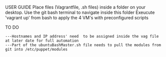USER GUIDE
  Place files (Vagrantfile, .sh files) inside a folder on your desktop.
  Use the git bash terminal to navigate inside this folder
  Exeucute 'vagrant up' from bash to apply the 4 VM's with preconfigured scripts








TO DO

    ---Hostnames and IP address' need  to be assigned inside the vag file at later date for full automation
    ---Part of the ubuntuBashMaster.sh file needs to pull the modules from git into /etc/puppet/modules
